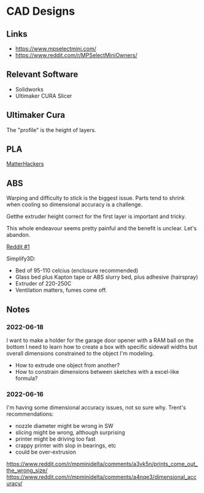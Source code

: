 # CAD Designs

## Links

* https://www.mpselectmini.com/
* https://www.reddit.com/r/MPSelectMiniOwners/

## Relevant Software

* Solidworks
* Ultimaker CURA Slicer

## Ultimaker Cura

The "profile" is the height of layers.

## PLA

[MatterHackers](https://www.matterhackers.com/articles/how-to-succeed-when-printing-in-pla)

## ABS

Warping and difficulty to stick is the biggest issue.
Parts tend to shrink when cooling so dimensional accuracy is a challenge.

Getthe extruder height correct for the first layer is important and tricky. 

This whole endeavour seems pretty painful and the benefit is unclear. Let's abandon.

[Reddit #1](https://www.reddit.com/r/MPSelectMiniOwners/comments/5tp96p/how_to_print_with_abs_the_easy_way/)

Simplify3D:
* Bed of 95-110 celcius (enclosure recommended)
* Glass bed plus Kapton tape or ABS slurry bed, plus adhesive (hairspray) 
* Extruder of 220-250C
* Ventilation matters, fumes come off.

## Notes


### 2022-06-18

I want to make a holder for the garage door opener with a RAM ball on the bottom
I need to learn how to create a box with specific sidewall widths but overall dimensions constrained to the object I'm modeling.

* How to extrude one object from another?
* How to constrain dimensions between sketches with a excel-like formula?

### 2022-06-16

I'm having some dimensional accuracy issues, not so sure why. Trent's recommendations:
* nozzle diameter might be wrong in SW
* slicing might be wrong, although surprising
* printer might be driving too fast
* crappy printer with slop in bearings, etc
* could be over-extrusion

https://www.reddit.com/r/mpminidelta/comments/a3vk5n/prints_come_out_the_wrong_size/
https://www.reddit.com/r/mpminidelta/comments/a4nqe3/dimensional_accuracy/



